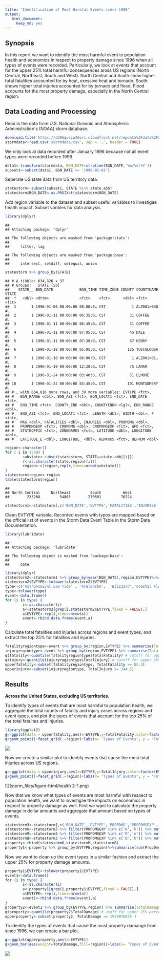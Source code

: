 ```yaml
---
title: "Identification of Most Harmful Events since 1996"
output: 
   html_document: 
     keep_md: yes
---
```

## Synopsis

In this report we want to identify the most harmful event to population health and economics in respect to property damage since 1996 when all types of events were recorded. Particularly, we look at events that account for the upper 25% total harmful consequences aross US regions (North Central, Northeast, South and West). North Central and South show higher total fatalities accounted for by heat, exessive heat and tornado. South shows higher total injuries accounted for by tornado and flood. Flood accounts for the most property damage, especially in the North Central region.


## Data Loading and Processing 

Read in the data from U.S. National Oceanic and Atmospheric Administration's (NOAA) storm database.


```r
download.file('https://d396qusza40orc.cloudfront.net/repdata%2Fdata%2FStormData.csv.bz2',destfile = 'stormdata.csv')
stormdata<-read.csv('stormdata.csv', sep = ',', header = TRUE)
```

We only look at data recorded after January 1996 because not all event types were recorded before 1996.

```r
data1<-transform(stormdata, BGN_DATE=strptime(BGN_DATE,'%m/%d/%Y'))
subset1<-subset(data1, BGN_DATE >= '1996-01-01')
```


Seperate US state data from US territory data.

```r
statestorm<-subset(subset1, STATE %in% state.abb)
statestorm$BGN_DATE<-as.POSIXct(statestorm$BGN_DATE)
```


Add region variable to the dataset and subset useful variables to investigae health impact. Subset varibles for data analysis.

```r
library(dplyr)
```

```
## 
## Attaching package: 'dplyr'
```

```
## The following objects are masked from 'package:stats':
## 
##     filter, lag
```

```
## The following objects are masked from 'package:base':
## 
##     intersect, setdiff, setequal, union
```

```r
statestorm %>% group_by(STATE)
```

```
## # A tibble: 634,826 x 37
## # Groups:   STATE [50]
##    STATE__ BGN_DATE            BGN_TIME TIME_ZONE COUNTY COUNTYNAME STATE
##  *   <dbl> <dttm>              <fct>    <fct>      <dbl> <fct>      <fct>
##  1       1 1996-01-06 00:00:00 08:00:0… CST            1 ALZ001>038 AL   
##  2       1 1996-01-11 00:00:00 06:35:0… CST           31 COFFEE     AL   
##  3       1 1996-01-11 00:00:00 06:45:0… CST           31 COFFEE     AL   
##  4       1 1996-01-11 00:00:00 07:05:0… CST           45 DALE       AL   
##  5       1 1996-01-11 00:00:00 07:38:0… CST           67 HENRY      AL   
##  6       1 1996-01-18 00:00:00 05:05:0… CST          125 TUSCALOOSA AL   
##  7       1 1996-01-18 00:00:00 06:00:0… CST            1 ALZ001>01… AL   
##  8       1 1996-01-19 00:00:00 12:20:0… CST           75 LAMAR      AL   
##  9       1 1996-01-24 00:00:00 03:40:0… CST           51 ELMORE     AL   
## 10       1 1996-01-24 00:00:00 03:45:0… CST          101 MONTGOMERY AL   
## # … with 634,816 more rows, and 30 more variables: EVTYPE <fct>,
## #   BGN_RANGE <dbl>, BGN_AZI <fct>, BGN_LOCATI <fct>, END_DATE <fct>,
## #   END_TIME <fct>, COUNTY_END <dbl>, COUNTYENDN <lgl>, END_RANGE <dbl>,
## #   END_AZI <fct>, END_LOCATI <fct>, LENGTH <dbl>, WIDTH <dbl>, F <int>,
## #   MAG <dbl>, FATALITIES <dbl>, INJURIES <dbl>, PROPDMG <dbl>,
## #   PROPDMGEXP <fct>, CROPDMG <dbl>, CROPDMGEXP <fct>, WFO <fct>,
## #   STATEOFFIC <fct>, ZONENAMES <fct>, LATITUDE <dbl>, LONGITUDE <dbl>,
## #   LATITUDE_E <dbl>, LONGITUDE_ <dbl>, REMARKS <fct>, REFNUM <dbl>
```

```r
region<-character()
for ( i in 1:50) {
        substate<-subset(statestorm, STATE==state.abb[[i]])
        r<-as.character(state.region[[i]])
        region<-c(region,rep(r,times=nrow(substate)))
}
statestorm$region<-region
table(statestorm$region)
```

```
## 
## North Central     Northeast         South          West 
##        233208         54803        270591         76224
```

```r
statestorm1<-statestorm[,c('BGN_DATE','EVTYPE','FATALITIES','INJURIES','region')]
```
 

Clean EVTYPE variable. Recorded events with typos are mapped based on the official list of events in the Storm Data Event Table in the Storm Data Documentation.

```r
library(lubridate)
```

```
## 
## Attaching package: 'lubridate'
```

```
## The following object is masked from 'package:base':
## 
##     date
```

```r
library(dplyr)
statestorm2<-statestorm1 %>% group_by(year(BGN_DATE),region,EVTYPE)%>%summarise(sum(FATALITIES),sum(INJURIES))
statestorm2$EVTYPE<-tolower(statestorm2$EVTYPE)
type<-c('Astronomical Low Tide' , 'Avalanche',  'Blizzard','Coastal Flood','Cold/Wind Chill','Debris Flow','Dense Fog', 'Dense Smoke', 'Drought' ,'Dust Devil','Dust Storm', 'Excessive Heat',  'Extreme Cold/Wind Chill',  'Flash Flood',  'Flood',  'Frost/Freeze', 'Funnel Cloud',  'Freezing Fog',  'Hail', 'Heat', 'Heavy Rain',  'Heavy Snow',  'High Surf',  'High Wind', 'Hurricane (Typhoon)', 'Ice Storm', 'Lake-Effect Snow', 'Lakeshore Flood', 'Lightning', 'Marine Hail','Marine High Wind', 'Marine Strong Wind', 'Marine Thunderstorm Wind','Rip Current', 'Seiche','Sleet','Storm Surge/Tide', 'Strong Wind', 'Thunderstorm Wind', 'Tornado','Tropical Depression', 'Tropical Storm','Tsunami', 'Volcanic Ash',' Waterspout','Wildfire','Winter Storm','Winter Weather') # official event types from storm data event table
type<-tolower(type)
event<-data.frame()
for (i in type) {
        i<-as.character(i)
        a<-statestorm2[grep(i,statestorm2$EVTYPE,fixed = FALSE),]
        a$EVTYPE<-rep(i,times=nrow(a))
        event<-rbind.data.frame(event,a)
}
```


Calculate total fatalities and injuries across regions and event types, and extract the top 25% for fatalities and injuries.

```r
fatalityregiontype<-event %>% group_by(region,EVTYPE) %>% summarise(TotalFatality=sum(`sum(FATALITIES)`)) %>% arrange(desc(TotalFatality))
injuryregiontype<-event %>% group_by(region,EVTYPE) %>% summarise(TotalInjury=sum(`sum(INJURIES)`)) %>% arrange(desc(TotalInjury))
qtfatality<-quantile(fatalityregiontype$TotalFatality) # cutoff for upper 25% is 88.5
qtinjury<-quantile(injuryregiontype$TotalInjury) # cutoff for upper 25% is 344.5
upperfatality<-subset(fatalityregiontype, TotalFatality >= 88.5)
upperinjury<-subset(injuryregiontype, TotalInjury >= 344.5)
```


## Results

**Across the United States, excluding US territories.**

To identify types of events that are most harmful to population health, we aggregate the total counts of fatality and injury cases across regions and event types, and plot the types of events that account for the top 25% of the total fatalites and injuries.


```r
library(ggplot2)
g<-ggplot(data = upperfatality,aes(x=EVTYPE,y=TotalFatality,color=factor(EVTYPE)))
g+geom_point()+facet_grid(.~region)+labs(x= 'Types of Events', y = 'Total Fatality', title = 'Upper 25% Total Fatalities accounted for by event types and regions')+theme(axis.text.x=element_blank())
```

![](storm_files/figure-html/health1-1.png)<!-- -->

Now we create a similar plot to identify events that cause the most total injuries across US regions.

```r
g<-ggplot(data = upperinjury,aes(x=EVTYPE,y=TotalInjury,color=factor(EVTYPE)))
g+geom_point()+facet_grid(.~region)+labs(x= 'Types of Events', y = 'Total Injury', title = 'Upper 25% Total Injuries accounted for by event types and regions')+theme(axis.text.x=element_blank())
```

![](storm_files/figure-html/health 2-1.png)<!-- -->


Now that we know what types of events are most harmful with respect to population health, we want to investigae the impacts on economics in respect to property damage as well. First we want to calculate the property damage in dollar amounts and aggregate that amount based on types of events.

```r
statestorm3<-statestorm[,c('BGN_DATE','EVTYPE','PROPDMG','PROPDMGEXP','region')]
statestormK<-statestorm3 %>% filter(PROPDMGEXP %in% c('K','k')) %>% mutate(multiplier=1000, PropDmgAmount=PROPDMG*multiplier)
statestormM<-statestorm3 %>% filter(PROPDMGEXP %in% c('M','m')) %>% mutate(multiplier=1000000,PropDmgAmount=PROPDMG*multiplier)
statestormB<-statestorm3 %>% filter(PROPDMGEXP %in% c('B','b')) %>% mutate(multiplier=1000000000,PropDmgAmount=PROPDMG*multiplier)
property<-rbind(statestormK,statestormM,statestormB)
property1<-property %>% group_by(EVTYPE,region)%>%summarise(sum(PropDmgAmount))
```

Now we want to clean up the event types in a similar fashion and extract the upper 25% for property damage amounts.

```r
property1$EVTYPE<-tolower(property1$EVTYPE)
event1<-data.frame()
for (i in type) {
        i<-as.character(i)
        a<-property1[grep(i,property1$EVTYPE,fixed = FALSE),]
        a$EVTYPE<-rep(i,times=nrow(a))
        event1<-rbind.data.frame(event1,a)
}
property2<-event1 %>% group_by(EVTYPE,region) %>% summarise(TotalDamage=sum(`sum(PropDmgAmount)`)) %>% arrange(desc(TotalDamage))
qtproperty<-quantile(property2$TotalDamage) # utoff for upper 25% percentile is 1994876595 
upperproperty<-subset(property2, TotalDamage >= 1994876595 )
```

To identify the types of events that cause the most property damange from since 1996, we can create a bar plot.

```r
g<-ggplot(upperproperty,aes(x=EVTYPE))
g+geom_bar(aes(weight=TotalDamage,fill=region))+labs(x= 'Types of Events', y = 'Total Property Damage', title = 'Upper 25% Total Property Damage accounted for by event types and regions since 1996')
```

![](storm_files/figure-html/property-1.png)<!-- -->

